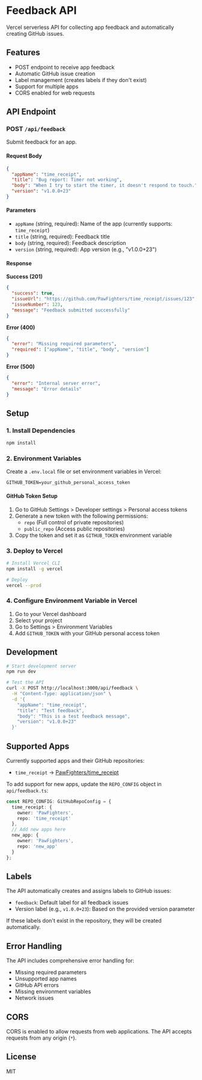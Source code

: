 # Feedback API

Vercel serverless API for collecting app feedback and automatically creating GitHub issues.

## Features

- POST endpoint to receive app feedback
- Automatic GitHub issue creation
- Label management (creates labels if they don't exist)
- Support for multiple apps
- CORS enabled for web requests

## API Endpoint

### POST `/api/feedback`

Submit feedback for an app.

#### Request Body

```json
{
  "appName": "time_receipt",
  "title": "Bug report: Timer not working",
  "body": "When I try to start the timer, it doesn't respond to touch.",
  "version": "v1.0.0+23"
}
```

#### Parameters

- `appName` (string, required): Name of the app (currently supports: `time_receipt`)
- `title` (string, required): Feedback title
- `body` (string, required): Feedback description
- `version` (string, required): App version (e.g., "v1.0.0+23")

#### Response

**Success (201)**
```json
{
  "success": true,
  "issueUrl": "https://github.com/PawFighters/time_receipt/issues/123",
  "issueNumber": 123,
  "message": "Feedback submitted successfully"
}
```

**Error (400)**
```json
{
  "error": "Missing required parameters",
  "required": ["appName", "title", "body", "version"]
}
```

**Error (500)**
```json
{
  "error": "Internal server error",
  "message": "Error details"
}
```

## Setup

### 1. Install Dependencies

```bash
npm install
```

### 2. Environment Variables

Create a `.env.local` file or set environment variables in Vercel:

```
GITHUB_TOKEN=your_github_personal_access_token
```

#### GitHub Token Setup

1. Go to GitHub Settings > Developer settings > Personal access tokens
2. Generate a new token with the following permissions:
   - `repo` (Full control of private repositories)
   - `public_repo` (Access public repositories)
3. Copy the token and set it as `GITHUB_TOKEN` environment variable

### 3. Deploy to Vercel

```bash
# Install Vercel CLI
npm install -g vercel

# Deploy
vercel --prod
```

### 4. Configure Environment Variable in Vercel

1. Go to your Vercel dashboard
2. Select your project
3. Go to Settings > Environment Variables
4. Add `GITHUB_TOKEN` with your GitHub personal access token

## Development

```bash
# Start development server
npm run dev

# Test the API
curl -X POST http://localhost:3000/api/feedback \
  -H "Content-Type: application/json" \
  -d '{
    "appName": "time_receipt",
    "title": "Test feedback",
    "body": "This is a test feedback message",
    "version": "v1.0.0+23"
  }'
```

## Supported Apps

Currently supported apps and their GitHub repositories:

- `time_receipt` → [PawFighters/time_receipt](https://github.com/PawFighters/time_receipt)

To add support for new apps, update the `REPO_CONFIG` object in `api/feedback.ts`:

```typescript
const REPO_CONFIG: GitHubRepoConfig = {
  time_receipt: {
    owner: 'PawFighters',
    repo: 'time_receipt'
  },
  // Add new apps here
  new_app: {
    owner: 'PawFighters',
    repo: 'new_app'
  }
};
```

## Labels

The API automatically creates and assigns labels to GitHub issues:

- `feedback`: Default label for all feedback issues
- Version label (e.g., `v1.0.0+23`): Based on the provided version parameter

If these labels don't exist in the repository, they will be created automatically.

## Error Handling

The API includes comprehensive error handling for:

- Missing required parameters
- Unsupported app names
- GitHub API errors
- Missing environment variables
- Network issues

## CORS

CORS is enabled to allow requests from web applications. The API accepts requests from any origin (`*`).

## License

MIT